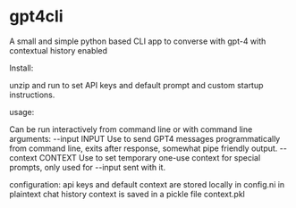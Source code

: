# gpt4cli
A small and simple python based CLI app to converse with gpt-4 with contextual history enabled

Install:

unzip and run to set API keys and default prompt and custom startup instructions. 

usage:

Can be run interactively from command line or with command line arguments:
--input INPUT      Use to send GPT4 messages programmatically from command line, exits after response, somewhat pipe friendly output. 
--context CONTEXT  Use to set temporary one-use context for special prompts, only used for --input sent with it.

configuration:
api keys and default context are stored locally in config.ni in plaintext
chat history context is saved in a pickle file context.pkl
